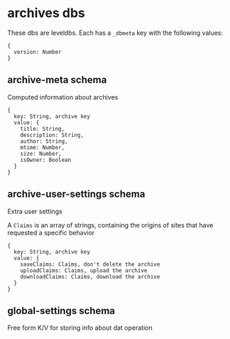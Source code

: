 # archives dbs

These dbs are leveldbs.
Each has a `_dbmeta` key with the following values:

```
{
  version: Number
}
```


## archive-meta schema

Computed information about archives

```
{
  key: String, archive key
  value: {
    title: String,
    description: String,
    author: String,
    mtime: Number,
    size: Number,
    isOwner: Boolean
  }
}
```

## archive-user-settings schema

Extra user settings 

A `Claims` is an array of strings, containing the origins of sites that have requested a specific behavior 

```
{
  key: String, archive key
  value: {
    saveClaims: Claims, don't delete the archive
    uploadClaims: Claims, upload the archive
    downloadClaims: Claims, download the archive
  }
}
```

## global-settings schema

Free form K/V for storing info about dat operation
